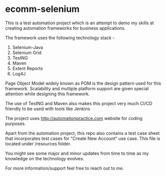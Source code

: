 # ecomm-selenium
This is a test automation project which is an attempt to demo my skills at creating automation frameworks for business applications.

The framework uses the following technology stack - 
1. Selenium-Java
2. Selenium Grid
3. TestNG
4. Maven
5. Extent Reports
6. Log4J

Page Object Model widely known as POM is the design pattern used for this framework. Scalability and multiple platform support are given special attention while designing this framework.

The use of TestNG and Maven also makes this project very much CI/CD friendly to be used with tools like Jenkins

The project uses http://automationpractice.com website for coding purposes.

Apart from the automation project, this repo also contains a test case sheet that incorporates test cases for "Create New Account" use case. This file is located under /resources folder.

You might see some major and minor updates from time to time as my knowledge on the technology evolves.

For more information/support feel free to reach out to me.
